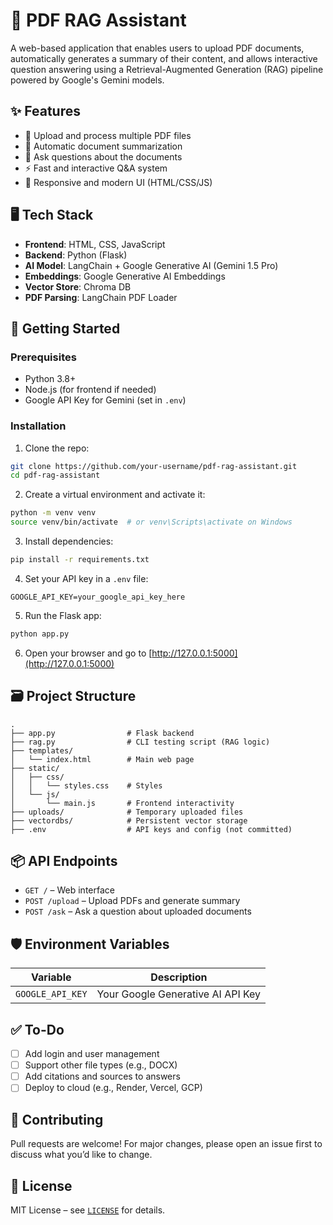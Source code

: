 # 📘 PDF RAG Assistant

A web-based application that enables users to upload PDF documents, automatically generates a summary of their content, and allows interactive question answering using a Retrieval-Augmented Generation (RAG) pipeline powered by Google's Gemini models.

## ✨ Features

- 📄 Upload and process multiple PDF files
- 📝 Automatic document summarization
- 💬 Ask questions about the documents
- ⚡ Fast and interactive Q&A system
- 🎨 Responsive and modern UI (HTML/CSS/JS)

## 🖥️ Tech Stack

- **Frontend**: HTML, CSS, JavaScript
- **Backend**: Python (Flask)
- **AI Model**: LangChain + Google Generative AI (Gemini 1.5 Pro)
- **Embeddings**: Google Generative AI Embeddings
- **Vector Store**: Chroma DB
- **PDF Parsing**: LangChain PDF Loader

## 🚀 Getting Started

### Prerequisites

- Python 3.8+
- Node.js (for frontend if needed)
- Google API Key for Gemini (set in `.env`)

### Installation

1. Clone the repo:

```bash
git clone https://github.com/your-username/pdf-rag-assistant.git
cd pdf-rag-assistant
```

2. Create a virtual environment and activate it:

```bash
python -m venv venv
source venv/bin/activate  # or venv\Scripts\activate on Windows
```

3. Install dependencies:

```bash
pip install -r requirements.txt
```

4. Set your API key in a `.env` file:

```env
GOOGLE_API_KEY=your_google_api_key_here
```

5. Run the Flask app:

```bash
python app.py
```

6. Open your browser and go to [http://127.0.0.1:5000](http://127.0.0.1:5000)

## 🗃️ Project Structure

```
.
├── app.py                # Flask backend
├── rag.py                # CLI testing script (RAG logic)
├── templates/
│   └── index.html        # Main web page
├── static/
│   ├── css/
│   │   └── styles.css    # Styles
│   └── js/
│       └── main.js       # Frontend interactivity
├── uploads/              # Temporary uploaded files
├── vectordbs/            # Persistent vector storage
├── .env                  # API keys and config (not committed)
```

## 📦 API Endpoints

- `GET /` – Web interface
- `POST /upload` – Upload PDFs and generate summary
- `POST /ask` – Ask a question about uploaded documents

## 🛡️ Environment Variables

| Variable         | Description                       |
| ---------------- | --------------------------------- |
| `GOOGLE_API_KEY` | Your Google Generative AI API Key |

## ✅ To-Do

- [ ] Add login and user management
- [ ] Support other file types (e.g., DOCX)
- [ ] Add citations and sources to answers
- [ ] Deploy to cloud (e.g., Render, Vercel, GCP)

## 🤝 Contributing

Pull requests are welcome! For major changes, please open an issue first to discuss what you’d like to change.

## 📄 License

MIT License – see [`LICENSE`](LICENSE) for details.
